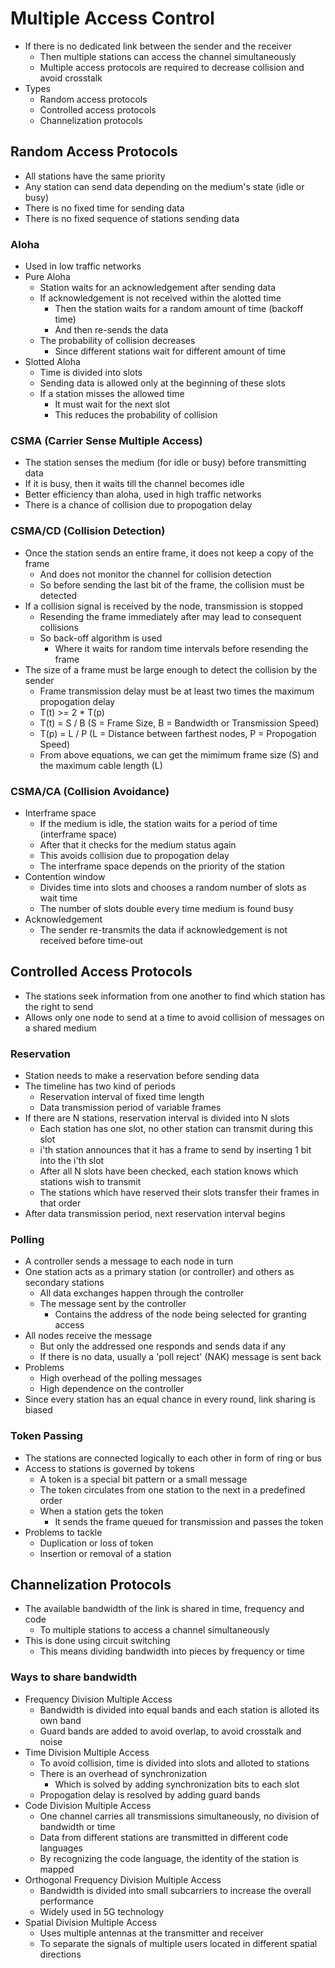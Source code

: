 # Multiple Access Control
- If there is no dedicated link between the sender and the receiver
  - Then multiple stations can access the channel simultaneously
  - Multiple access protocols are required to decrease collision and avoid crosstalk
- Types
  - Random access protocols
  - Controlled access protocols
  - Channelization protocols

## Random Access Protocols
- All stations have the same priority
- Any station can send data depending on the medium's state (idle or busy)
- There is no fixed time for sending data
- There is no fixed sequence of stations sending data

### Aloha
- Used in low traffic networks
- Pure Aloha
  - Station waits for an acknowledgement after sending data
  - If acknowledgement is not received within the alotted time
    - Then the station waits for a random amount of time (backoff time)
    - And then re-sends the data
  - The probability of collision decreases
    - Since different stations wait for different amount of time
- Slotted Aloha
  - Time is divided into slots
  - Sending data is allowed only at the beginning of these slots
  - If a station misses the allowed time
    - It must wait for the next slot
    - This reduces the probability of collision

### CSMA (Carrier Sense Multiple Access)
- The station senses the medium (for idle or busy) before transmitting data
- If it is busy, then it waits till the channel becomes idle
- Better efficiency than aloha, used in high traffic networks
- There is a chance of collision due to propogation delay

### CSMA/CD (Collision Detection)
- Once the station sends an entire frame, it does not keep a copy of the frame
  - And does not monitor the channel for collision detection
  - So before sending the last bit of the frame, the collision must be detected
- If a collision signal is received by the node, transmission is stopped
  - Resending the frame immediately after may lead to consequent collisions
  - So back-off algorithm is used
    - Where it waits for random time intervals before resending the frame
- The size of a frame must be large enough to detect the collision by the sender
  - Frame transmission delay must be at least two times the maximum propogation delay
  - T(t) >= 2 * T(p)
  - T(t) = S / B (S = Frame Size, B = Bandwidth or Transmission Speed)
  - T(p) = L / P (L = Distance between farthest nodes, P =  Propogation Speed)
  - From above equations, we can get the mimimum frame size (S) and the maximum cable length (L)

### CSMA/CA (Collision Avoidance)
- Interframe space
  - If the medium is idle, the station waits for a period of time (interframe space)
  - After that it checks for the medium status again
  - This avoids collision due to propogation delay
  - The interframe space depends on the priority of the station
- Contention window
  - Divides time into slots and chooses a random number of slots as wait time
  - The number of slots double every time medium is found busy
- Acknowledgement
  - The sender re-transmits the data if acknowledgement is not received before time-out

## Controlled Access Protocols
- The stations seek information from one another to find which station has the right to send
- Allows only one node to send at a time to avoid collision of messages on a shared medium

### Reservation
- Station needs to make a reservation before sending data
- The timeline has two kind of periods
  - Reservation interval of fixed time length
  - Data transmission period of variable frames
- If there are N stations, reservation interval is divided into N slots
  - Each station has one slot, no other station can transmit during this slot
  - i'th station announces that it has a frame to send by inserting 1 bit into the i'th slot
  - After all N slots have been checked, each station knows which stations wish to transmit
  - The stations which have reserved their slots transfer their frames in that order
- After data transmission period, next reservation interval begins

### Polling
- A controller sends a message to each node in turn
- One station acts as a primary station (or controller) and others as secondary stations
  - All data exchanges happen through the controller
  - The message sent by the controller
    - Contains the address of the node being selected for granting access
- All nodes receive the message
  - But only the addressed one responds and sends data if any
  - If there is no data, usually a 'poll reject' (NAK) message is sent back
- Problems
  - High overhead of the polling messages
  - High dependence on the controller
- Since every station has an equal chance in every round, link sharing is biased

### Token Passing
- The stations are connected logically to each other in form of ring or bus
- Access to stations is governed by tokens
  - A token is a special bit pattern or a small message
  - The token circulates from one station to the next in a predefined order
  - When a station gets the token
    - It sends the frame queued for transmission and passes the token
- Problems to tackle
  - Duplication or loss of token
  - Insertion or removal of a station

## Channelization Protocols
- The available bandwidth of the link is shared in time, frequency and code
  - To multiple stations to access a channel simultaneously
- This is done using circuit switching
  - This means dividing bandwidth into pieces by frequency or time

### Ways to share bandwidth
- Frequency Division Multiple Access
  - Bandwidth is divided into equal bands and each station is alloted its own band
  - Guard bands are added to avoid overlap, to avoid crosstalk and noise
- Time Division Multiple Access
  - To avoid collision, time is divided into slots and alloted to stations
  - There is an overhead of synchronization
    - Which is solved by adding synchronization bits to each slot
  - Propogation delay is resolved by adding guard bands
- Code Division Multiple Access
  - One channel carries all transmissions simultaneously, no division of bandwidth or time
  - Data from different stations are transmitted in different code languages
  - By recognizing the code language, the identity of the station is mapped
- Orthogonal Frequency Division Multiple Access
  - Bandwidth is divided into small subcarriers to increase the overall performance
  - Widely used in 5G technology
- Spatial Division Multiple Access
  - Uses multiple antennas at the transmitter and receiver
  - To separate the signals of multiple users located in different spatial directions
